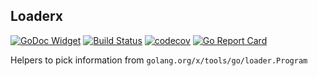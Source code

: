 ## Loaderx

[![GoDoc Widget](https://godoc.org/github.com/go-courier/loaderx?status.svg)](https://godoc.org/github.com/go-courier/loaderx)
[![Build Status](https://travis-ci.org/go-courier/loaderx.svg?branch=master)](https://travis-ci.org/go-courier/loaderx)
[![codecov](https://codecov.io/gh/go-courier/loaderx/branch/master/graph/badge.svg)](https://codecov.io/gh/go-courier/loaderx)
[![Go Report Card](https://goreportcard.com/badge/github.com/go-courier/loaderx)](https://goreportcard.com/report/github.com/go-courier/loaderx)

Helpers to pick information from `golang.org/x/tools/go/loader.Program`